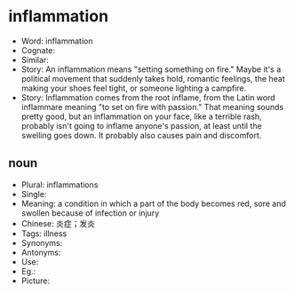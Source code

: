 # inflammation

- Word: inflammation
- Cognate: 
- Similar: 
- Story: An inflammation means "setting something on fire." Maybe it's a political movement that suddenly takes hold, romantic feelings, the heat making your shoes feel tight, or someone lighting a campfire.
- Story: Inflammation comes from the root inflame, from the Latin word inflammare meaning "to set on fire with passion." That meaning sounds pretty good, but an inflammation on your face, like a terrible rash, probably isn't going to inflame anyone's passion, at least until the swelling goes down. It probably also causes pain and discomfort.

## noun

- Plural: inflammations
- Single: 
- Meaning: a condition in which a part of the body becomes red, sore and swollen because of infection or injury
- Chinese: 炎症；发炎
- Tags: illness
- Synonyms: 
- Antonyms: 
- Use: 
- Eg.: 
- Picture: 

